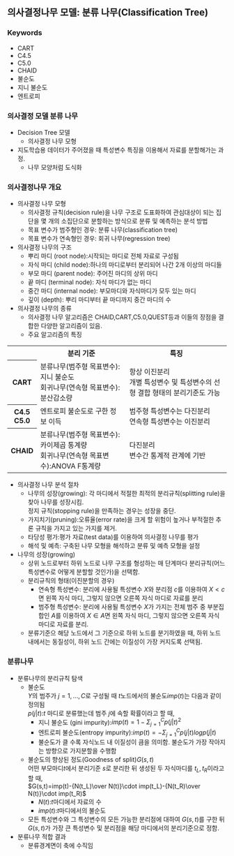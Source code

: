 ## 의사결정나무 모델: 분류 나무(Classification Tree)
### Keywords
- CART
- C4.5
- C5.0
- CHAID
- 불순도
- 지니 불순도
- 엔트로피
### 의사결정 모델 분류 나무
- Decision Tree 모델
  - 의사결정 나무 모형
- 지도학습용 데이터가 주어졌을 때 특성변수 특징을 이용해서 자료를 분할해가는 과정.
  - 나무 모양처럼 도식화
### 의사결정나무 개요
- 의사결정 나무 모형
  - 의사결정 규칙(decision rule)을 나무 구조로 도표화하여 관심대상이 되는 집단을 몇 개의 소집단으로 분할하는 방식으로 분류 및 예측하는 분석 방법
  - 목표 변수가 범주형인 경우: 분류 나무(classification tree)
  - 목표 변수가 연속형인 경우: 회귀 나무(regression tree)
- 의사결정 나무의 구조
  - 뿌리 마디 (root node):시작되는 마디로 전체 자료로 구성됨
  - 자식 마디 (child node):하나의 마디로부터 분리되어 나간 2개 이상의 마디들
  - 부모 마디 (parent node): 주어진 마디의 상위 마디
  - 끝 마디 (terminal node): 자식 마디가 없는 마디
  - 중간 마디 (internal node): 부모마디와 자식마디가 모두 있는 마디
  - 깊이 (depth): 뿌리 마디부터 끝 마디까지 중간 마디의 수
- 의사결정 나무의 종류
  - 의사결정 나무 알고리즘은 CHAID,CART,C5.0,QUEST등과 이들의 장점을 결합한 다양한 알고리즘이 있음.
  - 주요 알고리즘의 특징
<table>
    <tr><th><br></th><th>분리 기준</th><th>특징</th></tr>
    <tr><th>CART</th><td>분류나무(범주형 목표변수):지니 불순도<br>회귀나무(연속형 목표변수):분산감소량</td><td>항상 이진분리<br>개별 특성변수 및 특성변수의 선형 결합 형태의 분리기준도 가능</td></tr>
    <tr><th>C4.5<br>C5.0</th><td>엔트로피 불순도로 구한 정보 이득</td><td>범주형 특성변수는 다진분리<br>연속형 특성변수는 이진분리</td></tr>
    <tr><th>CHAID</th><td>분류나무(범주형 목표변수):카이제곱 통계량<br>회귀나무(연속형 목표변수):ANOVA F통계량</td><td>다진분리<br>변수간 통계적 관계에 기반</td>
    </tr>
</table>

- 의사결정 나무 분석 절차
  - 나무의 성장(growing): 각 마디에서 적절한 최적의 분리규칙(splitting rule)을 찾아 나무를 성장시킴.<br>정지 규칙(stopping rule)을 만족하는 경우는 성장을 중단.
  - 가지치기(pruning):오류율(error rate)을 크게 할 위험이 높거나 부적절한 추론 규칙을 가지고 있는 가지를 제거.
  - 타당성 평가:평가 자료(test data)를 이용하여 의사결정 나무를 평가
  - 해석 및 예측: 구축된 나무 모형을 해석하고 분류 및 예측 모형을 설정
- 나무의 성장(growing)
  - 상위 노드로부터 하위 노드로 나무 구조를 형성하는 매 단계마다 분리규칙(어느 특성변수로 어떻게 분할할 것인가)을 선택함.
  - 분리규칙의 형태(이진분할의 경우)
    - 연속형 특성변수: 분리에 사용될 특성변수 $X$와 분리점 $c$를 이용하여 $X<c$면 왼쪽 자식 마디, 그렇지 않으면 오른쪽 자식 마디로 자료를 분리
    - 범주형 특성변수: 분리에 사용될 특성변수 $X$가 가지는 전체 범주 중 부분집합인 $A$를 이용하여 $X \in A$면 왼쪽 자식 마디, 그렇지 않으면 오른쪽 자식 마디로 자료를 분리.
  - 분류기준으 해당 노드에서 그 기준으로 하위 노드를 분기하였을 때, 하위 노드 내에서는 동질성이, 하위 노드 간에는 이질성이 가장 커지도록 선택됨.
### 분류나무
- 분류나무의 분리규칙 탐색
  - 불순도 <br> $Y$의 범주가 $j=1,...,C$로 구성될 때 $t$노드에서의 불순도$imp(t)$는 다음과 같이 정의됨<br>$p(j|t)$:$t$ 마디로 분류했는데 범주 $j$에 속할 확률이라고 할 때,
    - 지니 불순도 (gini impurity):$imp(t)=1-\Sigma_{j=1}^Cp(j|t)^2$
    - 엔트로피 불순도(entropy impurity):$imp(t)=-\Sigma_{j=1}^Cp(j|t)logp(j|t)$
    - 불순도가 클 수록 자식노드 내 이질성이 큼을 의미함. 불순도가 가장 작아지는 방향으로 가지분할을 수행함
  - 불순도의 향상된 정도(Goodness of split)$G(s,t)$<br> 어떤 부모마디$t$에서 분리기준 $s$로 분리한 뒤 생성된 두 자식마디를 $t_L,t_R$이라고 할 때,<br>$G(s,t)=imp(t)-{N(t_L)\over N(t)}\cdot imp(t_L)-{N(t_R)\over N(t)}\cdot imp(t_R)$
    - $N(t)$:$t$마디에서 자료의 수
    - $imp(t)$:$t$마디에서의 불순도
  - 모든 특성변수와 그 특성변수의 모든 가능한 분리점에 대하여 $G(s,t)$를 구한 뒤 $G(s,t)$가 가장 큰 특성변수 및 분리점을 해당 마디에서의 분리기준으로 정함.
- 분류나무 적합 결과
  - 분류경계면이 축에 수직임